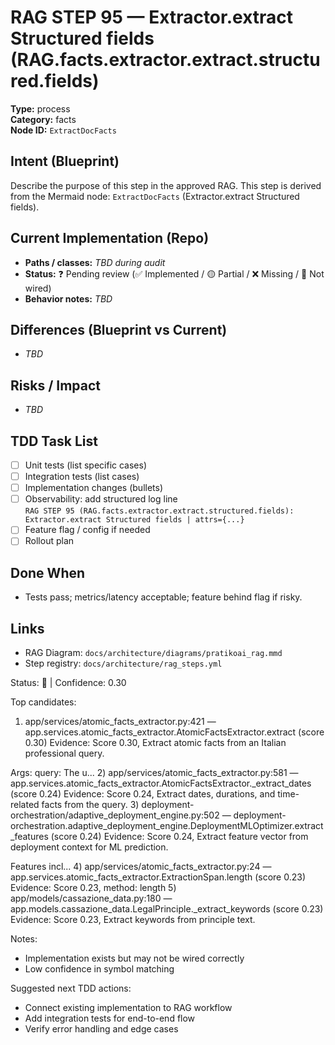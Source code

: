 # RAG STEP 95 — Extractor.extract Structured fields (RAG.facts.extractor.extract.structured.fields)

**Type:** process  
**Category:** facts  
**Node ID:** `ExtractDocFacts`

## Intent (Blueprint)
Describe the purpose of this step in the approved RAG. This step is derived from the Mermaid node: `ExtractDocFacts` (Extractor.extract Structured fields).

## Current Implementation (Repo)
- **Paths / classes:** _TBD during audit_
- **Status:** ❓ Pending review (✅ Implemented / 🟡 Partial / ❌ Missing / 🔌 Not wired)
- **Behavior notes:** _TBD_

## Differences (Blueprint vs Current)
- _TBD_

## Risks / Impact
- _TBD_

## TDD Task List
- [ ] Unit tests (list specific cases)
- [ ] Integration tests (list cases)
- [ ] Implementation changes (bullets)
- [ ] Observability: add structured log line  
  `RAG STEP 95 (RAG.facts.extractor.extract.structured.fields): Extractor.extract Structured fields | attrs={...}`
- [ ] Feature flag / config if needed
- [ ] Rollout plan

## Done When
- Tests pass; metrics/latency acceptable; feature behind flag if risky.

## Links
- RAG Diagram: `docs/architecture/diagrams/pratikoai_rag.mmd`
- Step registry: `docs/architecture/rag_steps.yml`


<!-- AUTO-AUDIT:BEGIN -->
Status: 🔌  |  Confidence: 0.30

Top candidates:
1) app/services/atomic_facts_extractor.py:421 — app.services.atomic_facts_extractor.AtomicFactsExtractor.extract (score 0.30)
   Evidence: Score 0.30, Extract atomic facts from an Italian professional query.

Args:
    query: The u...
2) app/services/atomic_facts_extractor.py:581 — app.services.atomic_facts_extractor.AtomicFactsExtractor._extract_dates (score 0.24)
   Evidence: Score 0.24, Extract dates, durations, and time-related facts from the query.
3) deployment-orchestration/adaptive_deployment_engine.py:502 — deployment-orchestration.adaptive_deployment_engine.DeploymentMLOptimizer.extract_features (score 0.24)
   Evidence: Score 0.24, Extract feature vector from deployment context for ML prediction.

Features incl...
4) app/services/atomic_facts_extractor.py:24 — app.services.atomic_facts_extractor.ExtractionSpan.length (score 0.23)
   Evidence: Score 0.23, method: length
5) app/models/cassazione_data.py:180 — app.models.cassazione_data.LegalPrinciple._extract_keywords (score 0.23)
   Evidence: Score 0.23, Extract keywords from principle text.

Notes:
- Implementation exists but may not be wired correctly
- Low confidence in symbol matching

Suggested next TDD actions:
- Connect existing implementation to RAG workflow
- Add integration tests for end-to-end flow
- Verify error handling and edge cases
<!-- AUTO-AUDIT:END -->